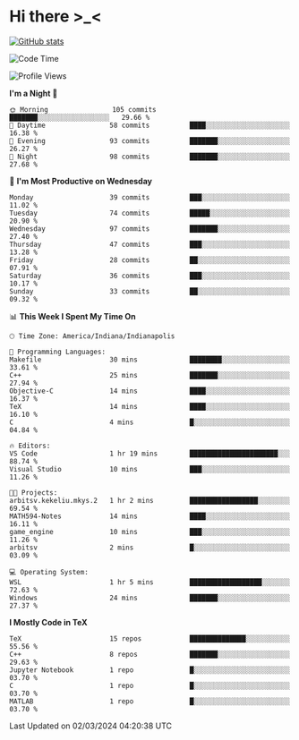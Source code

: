 # Hi there \>_<

[![GitHub stats](https://github-readme-stats.vercel.app/api?username=ARessegetesStery&show_icons=true&theme=transparent)](https://github.com/anuraghazra/github-readme-stats)

<!--START_SECTION:waka-->
![Code Time](http://img.shields.io/badge/Code%20Time-724%20hrs%2023%20mins-blue)

![Profile Views](http://img.shields.io/badge/Profile%20Views-0-blue)

**I'm a Night 🦉** 

```text
🌞 Morning                105 commits         ███████░░░░░░░░░░░░░░░░░░   29.66 % 
🌆 Daytime                58 commits          ████░░░░░░░░░░░░░░░░░░░░░   16.38 % 
🌃 Evening                93 commits          ███████░░░░░░░░░░░░░░░░░░   26.27 % 
🌙 Night                  98 commits          ███████░░░░░░░░░░░░░░░░░░   27.68 % 
```
📅 **I'm Most Productive on Wednesday** 

```text
Monday                   39 commits          ███░░░░░░░░░░░░░░░░░░░░░░   11.02 % 
Tuesday                  74 commits          █████░░░░░░░░░░░░░░░░░░░░   20.90 % 
Wednesday                97 commits          ███████░░░░░░░░░░░░░░░░░░   27.40 % 
Thursday                 47 commits          ███░░░░░░░░░░░░░░░░░░░░░░   13.28 % 
Friday                   28 commits          ██░░░░░░░░░░░░░░░░░░░░░░░   07.91 % 
Saturday                 36 commits          ███░░░░░░░░░░░░░░░░░░░░░░   10.17 % 
Sunday                   33 commits          ██░░░░░░░░░░░░░░░░░░░░░░░   09.32 % 
```


📊 **This Week I Spent My Time On** 

```text
🕑︎ Time Zone: America/Indiana/Indianapolis

💬 Programming Languages: 
Makefile                 30 mins             ████████░░░░░░░░░░░░░░░░░   33.61 % 
C++                      25 mins             ███████░░░░░░░░░░░░░░░░░░   27.94 % 
Objective-C              14 mins             ████░░░░░░░░░░░░░░░░░░░░░   16.37 % 
TeX                      14 mins             ████░░░░░░░░░░░░░░░░░░░░░   16.10 % 
C                        4 mins              █░░░░░░░░░░░░░░░░░░░░░░░░   04.84 % 

🔥 Editors: 
VS Code                  1 hr 19 mins        ██████████████████████░░░   88.74 % 
Visual Studio            10 mins             ███░░░░░░░░░░░░░░░░░░░░░░   11.26 % 

🐱‍💻 Projects: 
arbitsv.kekeliu.mkys.2   1 hr 2 mins         █████████████████░░░░░░░░   69.54 % 
MATH594-Notes            14 mins             ████░░░░░░░░░░░░░░░░░░░░░   16.11 % 
game_engine              10 mins             ███░░░░░░░░░░░░░░░░░░░░░░   11.26 % 
arbitsv                  2 mins              █░░░░░░░░░░░░░░░░░░░░░░░░   03.09 % 

💻 Operating System: 
WSL                      1 hr 5 mins         ██████████████████░░░░░░░   72.63 % 
Windows                  24 mins             ███████░░░░░░░░░░░░░░░░░░   27.37 % 
```

**I Mostly Code in TeX** 

```text
TeX                      15 repos            ██████████████░░░░░░░░░░░   55.56 % 
C++                      8 repos             ███████░░░░░░░░░░░░░░░░░░   29.63 % 
Jupyter Notebook         1 repo              █░░░░░░░░░░░░░░░░░░░░░░░░   03.70 % 
C                        1 repo              █░░░░░░░░░░░░░░░░░░░░░░░░   03.70 % 
MATLAB                   1 repo              █░░░░░░░░░░░░░░░░░░░░░░░░   03.70 % 
```




 Last Updated on 02/03/2024 04:20:38 UTC
<!--END_SECTION:waka-->
